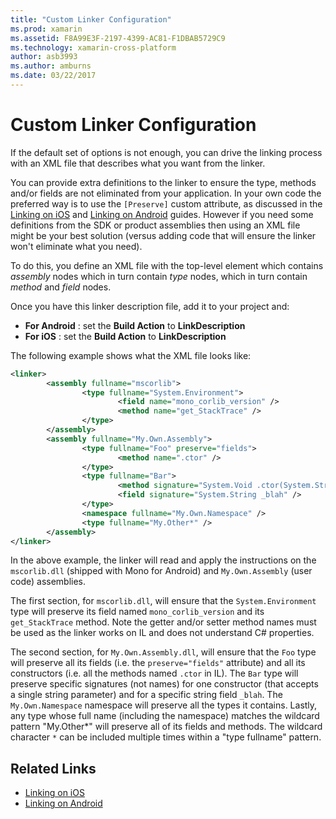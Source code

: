 ```yaml
---
title: "Custom Linker Configuration"
ms.prod: xamarin
ms.assetid: F8A99E3F-2197-4399-AC81-F1DBAB5729C9
ms.technology: xamarin-cross-platform
author: asb3993
ms.author: amburns
ms.date: 03/22/2017
---
```


# Custom Linker Configuration

If the default set of options is not enough, you can drive the linking
process with an XML file that describes what you want from the linker.

You can provide extra definitions to the linker to ensure the type, methods
and/or fields are not eliminated from your application. In your own code the
preferred way is to use the `[Preserve]` custom attribute, as discussed
in the [Linking on iOS](~/ios/deploy-test/linker.md) and
[Linking on Android](~/android/deploy-test/linker.md)
guides.
However if you need some definitions from the SDK or product assemblies then using an
XML file might be your best solution (versus adding code that will ensure the
linker won't eliminate what you need).

To do this, you define an XML file with the top-level element
<linker> which contains *assembly* nodes which in turn contain *type* nodes, which in turn contain *method* and *field*
nodes.

Once you have this linker description file, add it to your project and:

-  **For Android** : set the  **Build Action** to **LinkDescription**
-  **For iOS** : set the  **Build Action** to **LinkDescription**


The following example shows what the XML file looks like:

```xml
<linker>
        <assembly fullname="mscorlib">
                <type fullname="System.Environment">
                        <field name="mono_corlib_version" />
                        <method name="get_StackTrace" />
                </type>
        </assembly>
        <assembly fullname="My.Own.Assembly">
                <type fullname="Foo" preserve="fields">
                        <method name=".ctor" />
                </type>
                <type fullname="Bar">
                        <method signature="System.Void .ctor(System.String)" />
                        <field signature="System.String _blah" />
                </type>
                <namespace fullname="My.Own.Namespace" />
                <type fullname="My.Other*" />
        </assembly>
</linker>
```

In the above example, the linker will read and apply the instructions on the `mscorlib.dll` (shipped with Mono for Android) and `My.Own.Assembly` (user code) assemblies.

The first section, for `mscorlib.dll`, will ensure that the `System.Environment` type will preserve its field named `mono_corlib_version` and its `get_StackTrace` method.
Note the getter and/or setter method names must be used as the linker works on
IL and does not understand C# properties.

The second section, for `My.Own.Assembly.dll`, will ensure that
the `Foo` type will preserve all its fields (i.e. the `preserve="fields"` attribute) and all its constructors (i.e. all
the methods named `.ctor` in IL). The `Bar` type
will preserve specific signatures (not names) for one constructor (that
accepts a single string parameter) and for a specific string field `_blah`.
The `My.Own.Namespace` namespace will preserve all the types it contains.
Lastly, any type whose full name (including the namespace) matches the wildcard
pattern "My.Other\*" will preserve all of its fields and methods. The wildcard
character `*` can be included multiple times within a "type fullname" pattern.



## Related Links

- [Linking on iOS](~/ios/deploy-test/linker.md)
- [Linking on Android](~/android/deploy-test/linker.md)
